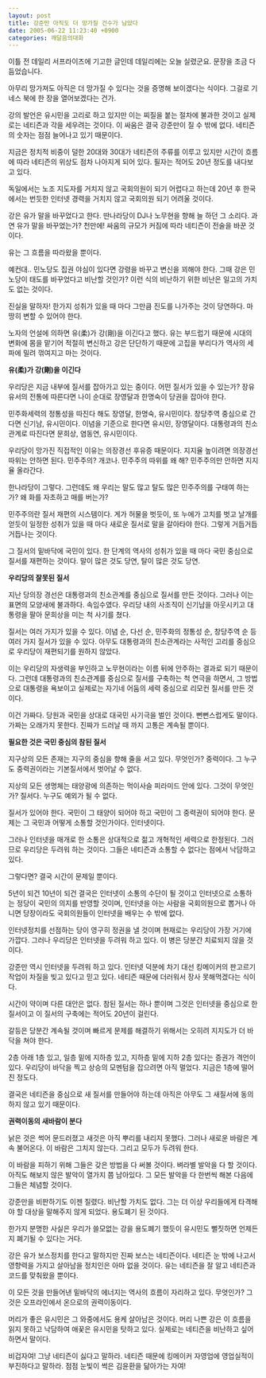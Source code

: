 ```yaml
---
layout: post
title: 강준만 아직도 더 망가질 건수가 남았다
date: 2005-06-22 11:23:40 +0900
categories: 깨달음의대화
---
```

이틀 전 데일리 서프라이즈에 기고한 글인데 데일리에는 오늘 실렸군요. 문장을 조금 다듬었습니다. 

아무리 망가져도 아직은 더 망가질 수 있다는 것을 증명해 보이겠다는 식이다. 그걸로 기네스 북에 한 장을 열어보겠다는 건가.

강의 발언은 유시민을 고리로 하고 있지만 이는 찌질을 붙는 절차에 불과한 것이고 실제로는 네티즌과 각을 세우려는 것이다. 이 싸움은 결국 강준만이 질 수 밖에 없다. 네티즌의 숫자는 점점 늘어나고 있기 때문이다. 

지금은 정치적 비중이 덜한 20대와 30대가 네티즌의 주류를 이루고 있지만 시간이 흐름에 따라 네티즌의 위상도 점차 나아지게 되어 있다. 필자는 적어도 20년 정도를 내다보고 있다. 

독일에서는 노조 지도자를 거치지 않고 국회의원이 되기 어렵다고 하는데 20년 후 한국에서는 번듯한 인터넷 경력을 거치지 않고 국회의원 되기 어려울 것이다.

강은 유가 말을 바꾸었다고 한다. 딴나라당이 DJ나 노무현을 향해 늘 하던 그 소리다. 과연 유가 말을 바꾸었는가? 천만에! 싸움의 규모가 커짐에 따라 네티즌이 전술을 바꾼 것이다. 

유는 그 흐름을 따라왔을 뿐이다. 

예컨대.. 민노당도 집권 야심이 있다면 강령을 바꾸고 변신을 꾀해야 한다. 그때 강은 민노당이 태도를 바꾸었다고 비난할 것인가? 이런 식의 비난하기 위한 비난은 일고의 가치도 없는 것이다. 

진실을 말하자! 한가지 성취가 있을 때 마다 그만큼 진도를 나가주는 것이 당연하다. 마땅히 변할 수 있어야 한다. 

노자의 언설에 의하면 유(柔)가 강(剛)을 이긴다고 했다. 유는 부드럽기 때문에 시대의 변화에 몸을 맡기어 적절히 변신하고 강은 단단하기 때문에 고집을 부리다가 역사의 세파에 밀려 꺾여지고 마는 것이다. 

**유(柔)가 강(剛)을 이긴다**

우리당은 지금 내부에 질서를 잡아가고 있는 중이다. 어떤 질서가 있을 수 있는가? 장유유서의 전통에 따른다면 나이 순대로 장영달과 한명숙이 당권을 잡아야 한다. 

민주화세력의 정통성을 따진다 해도 장영달, 한명숙, 유시민이다. 창당주역 중심으로 간다면 신기남, 유시민이다. 이념을 기준으로 한다면 유시민, 장영달이다. 대통령과의 친소관계로 따진다면 문희상, 염동연, 유시민이다. 

우리당이 망가진 직접적인 이유는 의장경선 후유증 때문이다. 지지율 높이려면 의장경선 따위는 안하면 된다. 민주주의? 개코나. 민주주의 따위를 왜 해? 민주주의만 안하면 지지율 올라간다. 

한나라당이 그렇다. 그런데도 왜 우리는 말도 많고 탈도 많은 민주주의를 구태여 하는가? 왜 화를 자초하고 매를 버는가?

민주주의란 질서 재편의 시스템이다. 게가 허물을 벗듯이, 또 누에가 고치를 벗고 날개를 얻듯이 일정한 성취가 있을 때 마다 새로운 질서로 말을 갈아타야 한다. 그렇게 거듭거듭 거듭나는 것이다. 

그 질서의 밑바닥에 국민이 있다. 한 단계의 역사의 성취가 있을 때 마다 국민 중심으로 질서를 재편하는 것이다. 말이 많은 것도 당연, 탈이 많은 것도 당연.

**우리당의 잘못된 질서**

지난 당의장 경선은 대통령과의 친소관계를 중심으로 질서를 만든 것이다. 그러나 이는 표면의 모양새에 불과하다. 속임수였다. 우리당 내의 사조직이 신기남을 아웃시키고 대통령을 팔아 문희상을 미는 척 사기를 쳤다.

질서는 여러 가지가 있을 수 있다. 이념 순, 다선 순, 민주화의 정통성 순, 창당주역 순 등 여러 가지 질서가 있을 수 있다. 아무도 대통령과의 친소관계라는 사적인 고리를 중심으로 우리당이 재편되기를 원하지 않았다. 

이는 우리당의 자생력을 부인하고 노무현이라는 이름 뒤에 안주하는 결과로 되기 때문이다. 그런데 대통령과의 친소관계를 중심으로 질서를 구축하는 척 연극을 하면서, 그 방법으로 대통령을 욕보이고 실제로는 자기네 어둠의 세력 중심으로 리모컨 질서를 만든 것이다. 

이건 가짜다. 당원과 국민을 상대로 대국민 사기극을 벌인 것이다. 뻔뻔스럽게도 말이다. 가짜는 오래가지 못한다. 진짜가 드러날 때 까지 고통은 계속될 뿐이다. 

**필요한 것은 국민 중심의 참된 질서**

지구상의 모든 존재는 지구의 중심을 향해 줄을 서고 있다. 무엇인가? 중력이다. 그 누구도 중력권이라는 기본질서에서 벗어날 수 없다. 

지상의 모든 생명체는 태양광에 의존하는 먹이사슬 피라미드 안에 있다. 그것이 무엇인가? 질서다. 누구도 예외가 될 수 없다. 

질서가 있어야 한다. 국민이 그 태양이 되어야 하고 국민이 그 중력권이 되어야 한다. 문제는 그 국민과 어떻게 소통할 것인가이다. 인터넷이다. 

그러나 인터넷을 매개로 한 소통은 상대적으로 젊고 개혁적인 세력으로 한정된다. 그러므로 우리당은 두려워 하는 것이다. 그들은 네티즌과 소통할 수 없다는 점에서 낙담하고 있다. 

그렇다면? 결국 시간이 문제일 뿐이다. 

5년이 되건 10년이 되건 결국은 인터넷이 소통의 수단이 될 것이고 인터넷으로 소통하는 정당이 국민의 의지를 반영할 것이며, 인터넷을 아는 사람을 국회의원으로 뽑거나 아니면 당장이라도 국회의원들이 인터넷을 배우는 수 밖에 없다. 

인터넷정치를 선점하는 당이 영구히 정권을 낼 것이며 현재로는 우리당이 가장 거기에 가깝다. 그러나 우리당은 인터넷을 두려워 하고 있다. 이 병은 당분간 치료되지 않을 것이다. 

강준만 역시 인터넷을 두려워 하고 있다. 인터넷 덕분에 차기 대선 킹메이커의 판고르기 작업이 차질을 빚고 있다고 믿고 있다. 네티즌 때문에 더러워서 장사 못해먹겠다는 식이다. 

시간이 약이며 다른 대안은 없다. 참된 질서는 하나 뿐이며 그것은 인터넷을 중심으로 한 질서이고 이 질서의 구축에는 적어도 20년이 걸린다. 

갈등은 당분간 계속될 것이며 빠르게 문제를 해결하기 위해서는 오히려 지지도가 더 바닥을 쳐야 한다. 

2층 아래 1층 있고, 일층 밑에 지하층 있고, 지하층 밑에 지하 2층 있다는 증권가 격언이 있다. 우리당이 바닥을 찍고 상승의 모멘텀을 잡으려면 아직 멀었다. 지금은 1층에 떨어진 정도다. 

결국은 네티즌을 중심으로 새 질서를 만들어야 하는데 아직은 아무도 그 새질서에 동의하지 않고 있기 때문이다. 

**권력이동의 새바람이 분다**

낡은 것은 썩어 문드러졌고 새것은 아직 뿌리를 내리지 못했다. 그러나 새로운 바람은 계속 불어온다. 이 바람은 그치지 않는다. 그리고 모두가 두려워 한다. 

이 바람을 피하기 위해 그들은 갖은 방법을 다 써볼 것이다. 벼라별 발악을 다 할 것이다. 아직도 해보지 않은 발악이 열가지 쯤 남아있다. 그 모든 발악을 다 한번씩 해본 다음에 그들은 체념할 것이다. 

강준만을 비판하기도 이젠 질렸다. 비난할 가치도 없다. 그는 더 이상 우리들에게 타격해야 할 대상을 말해주지 않게 되었다. 용도폐기 된 것이다. 

한가지 분명한 사실은 우리가 쓸모없는 강을 용도폐기 했듯이 유시민도 뻘짓하면 언제든지 폐기될 수 있다는 거다. 

강은 유가 보스정치를 한다고 말하지만 진짜 보스는 네티즌이다. 네티즌 눈 밖에 나고서 영향력을 가지고 살아남을 정치인은 아마 없을 것이다. 유는 네티즌을 잘 알고 네티즌과 코드를 맞춰왔을 뿐이다. 

이 모든 것을 만들어낸 밑바닥의 에너지는 역사의 흐름이 자리하고 있다. 무엇인가? 그것은 오프라인에서 온으로의 권력이동이다. 

머리가 좋은 유시민은 그 와중에서도 용케 살아남은 것이다. 머리 나쁜 강은 이 흐름을 읽지 못하고 낙담하여 애꿎은 유시민을 탓하고 있다. 실제로는 네티즌을 비난하고 싶어하면서 말이다. 

비겁자여! 그냥 네티즌이 싫다고 말하라. 네티즌 때문에 킹메이커 자영업에 영업실적이 부진하다고 말하라. 점점 눈빛이 썩은 김윤환을 닮아가는 자여!